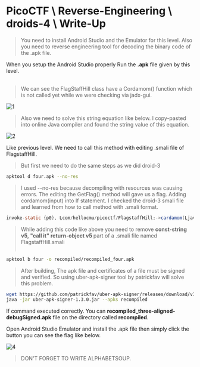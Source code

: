 # PicoCTF \ Reverse-Engineering \ droids-4 \ Write-Up

> You need to install Android Studio and the Emulator for this level. Also you need to reverse engineering tool for decoding the binary code of the .apk file.


When you setup the Android Studio properly Run the <b>.apk</b> file given by this level.
<br></br>

> We can see the FlagStaffHill class have a Cordamom() function which is not called yet while we were checking via jadx-gui.
> 
![1](https://github.com/boranakova/ctf/assets/56170942/41ad938a-3319-435f-a393-2245c70143fb)

> Also we need to solve this string equation like below.
> I copy-pasted into online Java compiler and found the string value of this equation.

![2](https://github.com/boranakova/ctf/assets/56170942/fc48ea62-c56d-448d-9faa-e4307d224ace)

Like previous level. We need to call this method with editing .smali file of FlagstaffHill.

> But first we need to do the same steps as we did droid-3
```sh
apktool d four.apk --no-res
```
> I used --no-res because decompiling with resources was causing errors.
> The editing the GetFlag() method will gave us a flag. Adding cordamom(input) into If statement.
> I checked the droid-3 smali file and learned from how to call method with .smali format.
```java
invoke-static {p0}, Lcom/hellocmu/picoctf/FlagstaffHill;->cardamom(Ljava/lang/String;)Ljava/lang/String; move-result-object v0 return-object v0
```
> While adding this code like above you need to remove <b> const-string v5, "call it" return-object v5 </b> part of a .smali file named FlagstaffHill.smali
<br></br>
```sh
apktool b four -o recompiled/recompiled_four.apk
```
> After building, The apk file and certificates of a file must be signed and verified. So using uber-apk-signer tool by patrickfav will solve this problem.
```sh
wget https://github.com/patrickfav/uber-apk-signer/releases/download/v1.3.0/uber-apk-signer-1.3.0.jar
java -jar uber-apk-signer-1.3.0.jar --apks recompiled
```
If command executed correctly. You can <b>recompiled_three-aligned-debugSigned.apk</b> file on the directory called <b>recompiled</b>.

Open Android Studio Emulator and install the .apk file then simply click the button you can see the flag like below.

![4](https://github.com/boranakova/ctf/assets/56170942/e710f9be-eb1c-4eae-a786-01476997ce19)

> DON'T FORGET TO WRITE ALPHABETSOUP.

